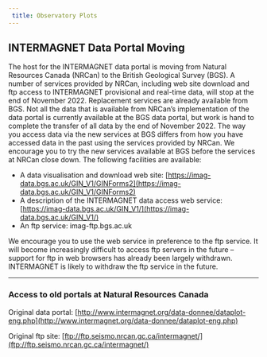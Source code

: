 ```yaml
---
 title: Observatory Plots
---
```


## INTERMAGNET Data Portal Moving

The host for the INTERMAGNET data portal is moving from Natural Resources Canada (NRCan) to the 
British Geological Survey (BGS). A number of services provided by NRCan, including web site 
download and ftp access to INTERMAGNET provisional and real-time data, will stop at the end of 
November 2022. Replacement services are already available from BGS. Not all the data 
that is available from NRCan’s implementation of the data portal is currently available at the 
BGS data portal, but work is hand to complete the transfer of all data by the end of November 
2022. The way you access data via the new services at BGS differs from how you have accessed 
data in the past using the services provided by NRCan. We encourage you to try the new services 
available at BGS before the services at NRCan close down. The following facilities are available:

- A data visualisation and download web site: 
  [https://imag-data.bgs.ac.uk/GIN_V1/GINForms2](https://imag-data.bgs.ac.uk/GIN_V1/GINForms2)
- A description of the INTERMAGNET data access web service: 
  [https://imag-data.bgs.ac.uk/GIN_V1/](https://imag-data.bgs.ac.uk/GIN_V1/)
- An ftp service: imag-ftp.bgs.ac.uk
  
We encourage you to use the web service in preference to the ftp service. It will become 
increasingly difficult to access ftp servers in the future – support for ftp in web browsers 
has already been largely withdrawn. INTERMAGNET is likely to withdraw the ftp service in the future.

---

### Access to old portals at Natural Resources Canada ###

Original data portal:
[http://www.intermagnet.org/data-donnee/dataplot-eng.php](http://www.intermagnet.org/data-donnee/dataplot-eng.php)

Original ftp site: 
[ftp://ftp.seismo.nrcan.gc.ca/intermagnet/](ftp://ftp.seismo.nrcan.gc.ca/intermagnet/)